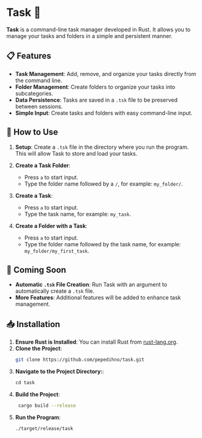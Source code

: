 # Task 🚀

**Task** is a command-line task manager developed in Rust. It allows you to manage your tasks and folders in a simple and persistent manner.

## 📋 Features

- **Task Management**: Add, remove, and organize your tasks directly from the command line.
- **Folder Management**: Create folders to organize your tasks into subcategories.
- **Data Persistence**: Tasks are saved in a `.tsk` file to be preserved between sessions.
- **Simple Input**: Create tasks and folders with easy command-line input.

## 📂 How to Use

1. **Setup**: Create a `.tsk` file in the directory where you run the program. This will allow Task to store and load your tasks.

2. **Create a Task Folder**:
   - Press `a` to start input.
   - Type the folder name followed by a `/`, for example: `my_folder/`.

3. **Create a Task**:
   - Press `a` to start input.
   - Type the task name, for example: `my_task`.

4. **Create a Folder with a Task**:
   - Press `a` to start input.
   - Type the folder name followed by the task name, for example: `my_folder/my_first_task`.

## 🚀 Coming Soon

- **Automatic `.tsk` File Creation**: Run Task with an argument to automatically create a `.tsk` file.
- **More Features**: Additional features will be added to enhance task management.

## 📥 Installation

1. **Ensure Rust is Installed**: You can install Rust from [rust-lang.org](https://www.rust-lang.org/).
2. **Clone the Project**:
   ```sh
   git clone https://github.com/pepedihno/task.git
   ```
3. **Navigate to the Project Directory:**:
   ```s
   cd task
   ```
4. **Build the Project**:
   ```sh
    cargo build --release
   ```
5. **Run the Program**:
   ```sh 
   ./target/release/task
   ```
